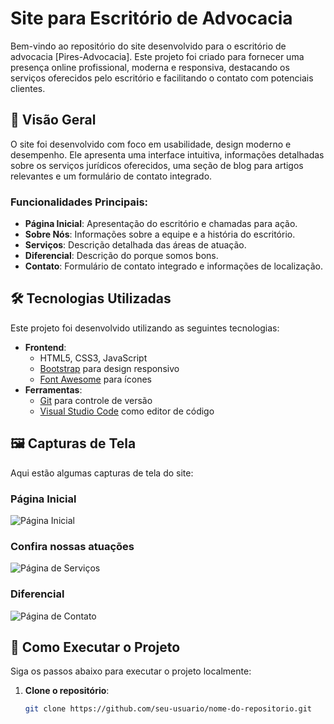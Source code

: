 # Site para Escritório de Advocacia

Bem-vindo ao repositório do site desenvolvido para o escritório de advocacia [Pires-Advocacia]. Este projeto foi criado para fornecer uma presença online profissional, moderna e responsiva, destacando os serviços oferecidos pelo escritório e facilitando o contato com potenciais clientes.

## 🚀 Visão Geral

O site foi desenvolvido com foco em usabilidade, design moderno e desempenho. Ele apresenta uma interface intuitiva, informações detalhadas sobre os serviços jurídicos oferecidos, uma seção de blog para artigos relevantes e um formulário de contato integrado.

### Funcionalidades Principais:
- **Página Inicial**: Apresentação do escritório e chamadas para ação.
- **Sobre Nós**: Informações sobre a equipe e a história do escritório.
- **Serviços**: Descrição detalhada das áreas de atuação.
- **Diferencial**: Descrição do porque somos bons.
- **Contato**: Formulário de contato integrado e informações de localização.

## 🛠️ Tecnologias Utilizadas

Este projeto foi desenvolvido utilizando as seguintes tecnologias:

- **Frontend**:
  - HTML5, CSS3, JavaScript
  - [Bootstrap](https://getbootstrap.com/) para design responsivo
  - [Font Awesome](https://fontawesome.com/) para ícones
- **Ferramentas**:
  - [Git](https://git-scm.com/) para controle de versão
  - [Visual Studio Code](https://code.visualstudio.com/) como editor de código

## 🖼️ Capturas de Tela

Aqui estão algumas capturas de tela do site:

### Página Inicial
![Página Inicial](![image](https://github.com/user-attachments/assets/fe8641fc-74cf-4148-958c-53eb42231c4c)
)

### Confira nossas atuações
![Página de Serviços](![image](https://github.com/user-attachments/assets/27c49716-84da-4d87-bd2b-b829f36d07b3)
)

### Diferencial
![Página de Contato](![image](https://github.com/user-attachments/assets/3cae46ed-a69f-4020-8a27-5fe98f4facff)
)

## 🚀 Como Executar o Projeto

Siga os passos abaixo para executar o projeto localmente:

1. **Clone o repositório**:
   ```bash
   git clone https://github.com/seu-usuario/nome-do-repositorio.git
